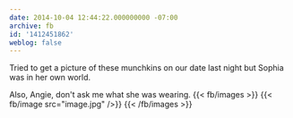 ```yaml
---
date: 2014-10-04 12:44:22.000000000 -07:00
archive: fb
id: '1412451862'
weblog: false
---
```


Tried to get a picture of these munchkins on our date last night but Sophia was in her own world.

Also, Angie, don't ask me what she was wearing.
{{< fb/images >}}
{{< fb/image src="image.jpg" />}}
{{< /fb/images >}}
